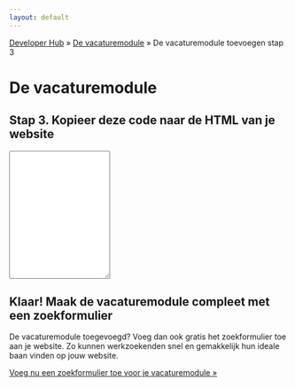 ```yaml
---
layout: default
---
```


[Developer Hub](/) &raquo; [De vacaturemodule](/vacaturemodule/) &raquo; De vacaturemodule toevoegen stap 3

# De vacaturemodule

## Stap 3. Kopieer deze code naar de HTML van je website</h2>

<p>
  <textarea id="code-body" class="form-control" onclick="this.focus();this.select();" rows="15"></textarea>
</p>

## Klaar! Maak de vacaturemodule compleet met een zoekformulier
De vacaturemodule toegevoegd? Voeg dan ook gratis het zoekformulier toe aan je website.
Zo kunnen werkzoekenden snel en gemakkelijk hun ideale baan vinden op jouw website.

[Voeg nu een zoekformulier toe voor je vacaturemodule &raquo;](/vacaturemodule/zoekformulier.html)


<script src="/javascripts/external/uri.js"></script>
<script src="/javascripts/external/hex_sha1.js"></script>
<script src="/javascripts/api-clients/uitzendbureau-nl-api.js"></script>
<script src="/javascripts/widgets/recruiter.js"></script>
<script src="/javascripts/job-module/job-module.js"></script>
<script src="/javascripts/job-module/job-module-controller.js"></script>
